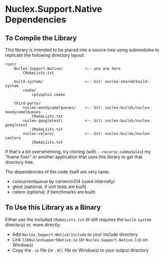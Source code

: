 Nuclex.Support.Native Dependencies
===================================


To Compile the Library
----------------------

This library is intended to be placed into a source tree using submodules to replicate
the following directory layout:

    root/
        Nuclex.Support.Native/          <-- you are here
            CMakeLists.txt

        build-system/                   <-- Git: nuclex-shared/build-system
            cmake/
                cplusplus.cmake

        third-party/
            nuclex-moodycamelqueues/    <-- Git: nuclex-builds/nuclex-moodycamelqueues
                CMakeLists.txt
            nuclex-googletest/          <-- Git: nuclex-builds/nuclex-googletest
                CMakeLists.txt
            nuclex-celero/              <-- Git: nuclex-builds/nuclex-ceelero
                CMakeLists.txt

If that's a bit overwhelming, try cloning (with `--recurse-submodules`) my "frame fixer"
or another application that uses this library to get that directory tree.

The dependencies of the code itself are very tame:

  * concurrentqueue by cameron314 (used internally)
  * gtest (optional, if unit tests are built)
  * celero (optional, if benchmarks are built)


To Use this Library as a Binary
-------------------------------

Either use the included `CMakeLists.txt` (it still requires the `build-system` directory)
or, more directly:

  * Add `Nuclex.Support.Native/Include` to your include directory
  * Link `libNuclexSupportNative.so` (or `Nuclex.Support.Native.lib` on Windows)
  * Copy the `.so` file (or `.dll` file on Windows) to your output directory

